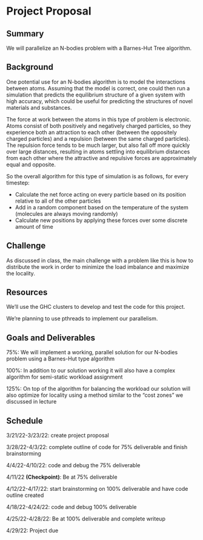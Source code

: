 # Project Proposal

## Summary
We will parallelize an N-bodies problem with a Barnes-Hut Tree algorithm.

## Background
One potential use for an N-bodies algorithm is to model the interactions between atoms. Assuming that the model is correct, one could then run a simulation that predicts the equilibrium structure of a given system with high accuracy, which could be useful for predicting the structures of novel materials and substances.

The force at work between the atoms in this type of problem is electronic. Atoms consist of both positively and negatively charged particles, so they experience both an attraction to each other (between the oppositely charged particles) and a repulsion (between the same charged particles). The repulsion force tends to be much larger, but also fall off more quickly over large distances, resulting in atoms settling into equilibrium distances from each other where the attractive and repulsive forces are approximately equal and opposite.

So the overall algorithm for this type of simulation is as follows, for every timestep:
- Calculate the net force acting on every particle based on its position relative to all of the other particles
- Add in a random component based on the temperature of the system (molecules are always moving randomly)
- Calculate new positions by applying these forces over some discrete amount of time

## Challenge
As discussed in class, the main challenge with a problem like this is how to distribute the work in order to minimize the load imbalance and maximize the locality.

## Resources
We’ll use the GHC clusters to develop and test the code for this project.

We’re planning to use pthreads to implement our parallelism.

## Goals and Deliverables
75%: We will implement a working, parallel solution for our N-bodies problem using a Barnes-Hut type algorithm

100%: In addition to our solution working it will also have a complex algorithm for semi-static workload assignment

125%: On top of the algorithm for balancing the workload our solution will also optimize for locality using a method similar to the “cost zones” we discussed in lecture

## Schedule
3/21/22-3/23/22: create project proposal

3/28/22-4/3/22: complete outline of code for 75% deliverable and finish brainstorming

4/4/22-4/10/22: code and debug the 75% deliverable

4/11/22 **(Checkpoint)**: Be at 75% deliverable

4/12/22-4/17/22: start brainstorming on 100% deliverable and have code outline created

4/18/22-4/24/22: code and debug 100% deliverable

4/25/22-4/28/22: Be at 100% deliverable and complete writeup

4/29/22: Project due
